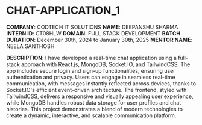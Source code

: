 # CHAT-APPLICATION_1

**COMPANY**: CODTECH IT SOLUTIONS
**NAME**: DEEPANSHU SHARMA
**INTERN ID**: CT08HLW
**DOMAIN**: FULL STACK DEVELOPMENT
**BATCH DURATION**: December 30th, 2024 to January 30th, 2025
**MENTOR NAME**: NEELA SANTHOSH

**DESCRIPTION**: I have developed a real-time chat application using a full-stack approach with React.js, MongoDB, Socket.IO, and TailwindCSS. The app includes secure login and sign-up functionalities, ensuring user authentication and privacy. Users can engage in seamless real-time communication, with messages instantly reflected across devices, thanks to Socket.IO's efficient event-driven architecture. The frontend, styled with TailwindCSS, delivers a responsive and visually appealing user experience, while MongoDB handles robust data storage for user profiles and chat histories. This project demonstrates a blend of modern technologies to create a dynamic, interactive, and scalable communication platform.
